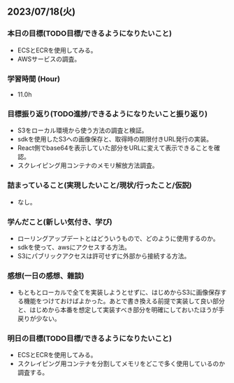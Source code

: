## 2023/07/18(火)

### 本日の目標(TODO目標/できるようになりたいこと)

- ECSとECRを使用してみる。
- AWSサービスの調査。

### 学習時間 (Hour)

- 11.0h

### 目標振り返り(TODO進捗/できるようになりたいこと振り返り)

- S3をローカル環境から使う方法の調査と検証。
- sdkを使用したS3への画像保存と、取得時の期限付きURL発行の実装。
- React側でbase64を表示していた部分をURLに変えて表示できることを確認。
- スクレイピング用コンテナのメモリ解放方法調査。

### 詰まっていること(実現したいこと/現状/行ったこと/仮説)

- なし。

### 学んだこと(新しい気付き、学び)

- ローリングアップデートとはどういうもので、どのように使用するのか。
- sdkを使って、awsにアクセスする方法。
- S3にパブリックアクセスは許可せずに外部から接続する方法。

### 感想(一日の感想、雜談)

- もともとローカルで全てを実装しようとせずに、はじめからS3に画像保存する機能をつけておけばよかった。あとで書き換える前提で実装して良い部分と、はじめから本番を想定して実装すべき部分を明確にしておいたほうが手戻りが少ない。

### 明日の目標(TODO目標/できるようになりたいこと)

- ECSとECRを使用してみる。
- スクレイピング用コンテナを分割してメモリをどこで多く使用しているのか調査する。
